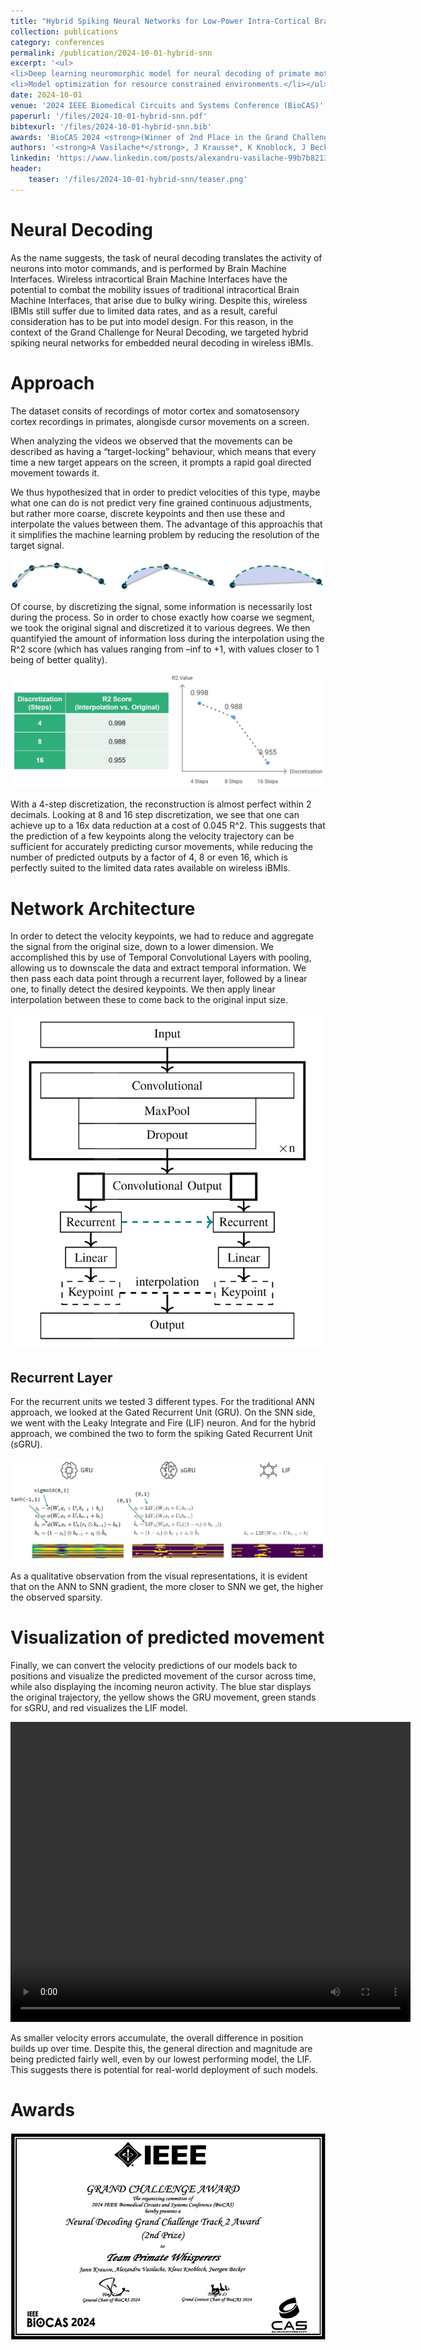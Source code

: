 ```yaml
---
title: "Hybrid Spiking Neural Networks for Low-Power Intra-Cortical Brain-Machine Interfaces"
collection: publications
category: conferences
permalink: /publication/2024-10-01-hybrid-snn
excerpt: '<ul>
<li>Deep learning neuromorphic model for neural decoding of primate motor commands.</li>
<li>Model optimization for resource constrained environments.</li></ul>'
date: 2024-10-01
venue: '2024 IEEE Biomedical Circuits and Systems Conference (BioCAS)'
paperurl: '/files/2024-10-01-hybrid-snn.pdf'
bibtexurl: '/files/2024-10-01-hybrid-snn.bib'
awards: 'BioCAS 2024 <strong>(Winner of 2nd Place in the Grand Challenge)</strong>'
authors: '<strong>A Vasilache*</strong>, J Krausse*, K Knoblock, J Becker'
linkedin: 'https://www.linkedin.com/posts/alexandru-vasilache-99b7b8213_biocas2024-neuraldecoding-brainmachineinterface-activity-7244721696656498689--krN?utm_source=share&utm_medium=member_desktop&rcm=ACoAADYLuocB_1uEIUwQkpQgukX8aAn-v1Os43E'
header:
    teaser: '/files/2024-10-01-hybrid-snn/teaser.png'
---
```


# Neural Decoding

As the name suggests, the task of neural decoding translates the activity of neurons into motor commands, and is performed by Brain Machine Interfaces.
Wireless intracortical Brain Machine Interfaces have the potential to combat the mobility issues of traditional intracortical Brain Machine Interfaces, that arise due to bulky wiring.
Despite this, wireless IBMIs still suffer due to limited data rates, and as a result, careful consideration has to be put into model design.
For this reason, in the context of the Grand Challenge for Neural Decoding, we targeted hybrid spiking neural networks for embedded neural decoding in wireless iBMIs.

# Approach
The dataset consits of recordings of motor cortex and somatosensory cortex recordings in primates, alongisde cursor movements on a screen. 

When analyzing the videos we observed that the movements can be described as having a “target-locking” behaviour, which means that every time a new target appears on the screen, it prompts a rapid goal directed movement towards it.

We thus hypothesized that in order to predict velocities of this type, maybe what one can do is not predict very fine grained continuous adjustments, but rather more coarse, discrete keypoints and then use these and interpolate the values between them. The advantage of this approachis that it simplifies the machine learning problem by reducing the resolution of the target signal.

<p align="center">
  <img src="/files/2024-10-01-hybrid-snn/images/interp.jpg" alt="Interpolation Approach">
</p>


Of course, by discretizing the signal, some information is necessarily lost during the process.
So in order to chose exactly how coarse we segment, we took the original signal and discretized it to various degrees. We then quantifyied the amount of information loss during the interpolation using the R^2 score (which has values ranging from –inf to +1, with values closer to 1 being of better quality).

<p align="center">
  <img src="/files/2024-10-01-hybrid-snn/images/interp_val.jpg" alt="Validation of Interpolation Approach">
</p>

With a 4-step discretization, the reconstruction is almost perfect within 2 decimals. Looking at 8 and 16 step discretization, we see that one can achieve up to a 16x data reduction at a cost of 0.045 R^2. This suggests that the prediction of a few keypoints along the velocity trajectory can be sufficient for accurately predicting cursor movements, while reducing the number of predicted outputs by a factor of 4, 8 or even 16, which is perfectly suited to the limited data rates available on wireless iBMIs.

# Network Architecture

In order to detect the velocity keypoints, we had to reduce and aggregate the signal from the original size, down to a lower dimension. We accomplished this by use of Temporal Convolutional Layers with pooling, allowing us to downscale the data and extract temporal information.
We then pass each data point through a recurrent layer, followed by a linear one, to finally detect the desired keypoints. We then apply linear interpolation between these to come back to the original input size.

<p align="center">
  <img src="/files/2024-10-01-hybrid-snn/images/net.png" alt="Network Architecture">
</p>

## Recurrent Layer
For the recurrent units we tested 3 different types. For the traditional ANN approach, we looked at the Gated Recurrent Unit (GRU). On the SNN side, we went with the Leaky Integrate and Fire (LIF) neuron. And for the hybrid approach, we combined the two to form the spiking Gated Recurrent Unit (sGRU).

<p align="center">
  <img src="/files/2024-10-01-hybrid-snn/images/recs.png" alt="The tested recurrent units.">
</p>

As a qualitative observation from the visual representations, it is evident that on the ANN to SNN gradient, the more closer to SNN we get, the higher the observed sparsity.

# Visualization of predicted movement

Finally, we can convert the velocity predictions of our models back to positions and visualize the predicted movement of the cursor across time, while also displaying the incoming neuron activity. The blue star displays the original trajectory, the yellow shows the GRU movement, green stands for sGRU, and red visualizes the LIF model.

<p align="center">
<video width="640" height="480" controls>
  <source src="{{ '/files/2024-10-01-hybrid-snn/video/vis.mp4' | relative_url }}" type="video/mp4">
  Your browser does not support the video tag.
</video>
</p>

As smaller velocity errors accumulate, the overall difference in position builds up over time. Despite this, the general direction and magnitude are being predicted fairly well, even by our lowest performing model, the LIF. This suggests there is potential for real-world deployment of such models.


# Awards
<p align="center">
  <img src="/files/2024-10-01-hybrid-snn/images/bpa.png" alt="Grand Challenge Award">
</p>
